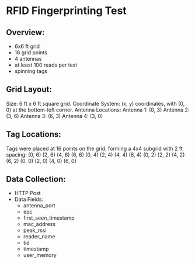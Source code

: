 # RFID Fingerprinting Test

## Overview:
- 6x6 ft grid
- 16 grid points
- 4 antennas
- at least 100 reads per test
- spinning tags

## Grid Layout:
Size: 6 ft x 6 ft square grid.
Coordinate System: (x, y) coordinates, with (0, 0) at the bottom-left corner.
Antenna Locations:
Antenna 1: (0, 3)
Antenna 2: (3, 6)
Antenna 3: (6, 3)
Antenna 4: (3, 0)

## Tag Locations:
Tags were placed at 16 points on the grid, forming a 4x4 subgrid with 2 ft spacing:
(0, 6)
(2, 6)
(4, 6)
(6, 6)
(0, 4)
(2, 4)
(4, 4)
(6, 4)
(0, 2)
(2, 2)
(4, 2)
(6, 2)
(0, 0)
(2, 0)
(4, 0)
(6, 0)

## Data Collection:
- HTTP Post 
- Data Fields: 
    - antenna_port
    - epc
    - first_seen_timestamp
    - mac_address
    - peak_rssi
    - reader_name
    - tid 
    - timestamp
    - user_memory
